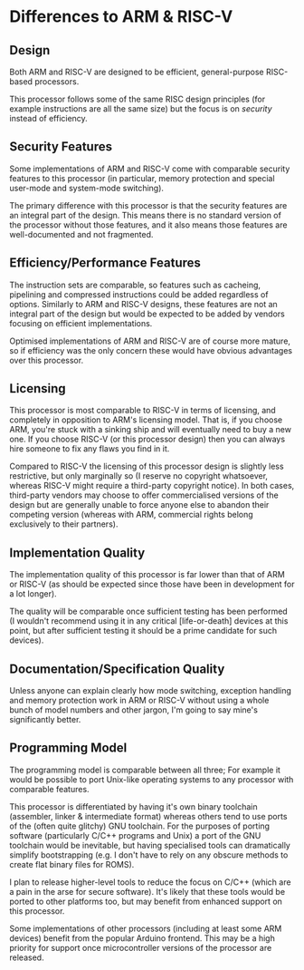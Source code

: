 # Differences to ARM & RISC-V

## Design

Both ARM and RISC-V are designed to be efficient, general-purpose RISC-based processors.

This processor follows some of the same RISC design principles (for example instructions are all the same size) but the focus is on *security* instead of efficiency.

## Security Features

Some implementations of ARM and RISC-V come with comparable security features to this processor (in particular, memory protection and special user-mode and system-mode switching).

The primary difference with this processor is that the security features are an integral part of the design. This means there is no standard version of the processor without those features, and it also means those features are well-documented and not fragmented.

## Efficiency/Performance Features

The instruction sets are comparable, so features such as cacheing, pipelining and compressed instructions could be added regardless of options. Similarly to ARM and RISC-V designs, these features are not an integral part of the design but would be expected to be added by vendors focusing on efficient implementations.

Optimised implementations of ARM and RISC-V are of course more mature, so if efficiency was the only concern these would have obvious advantages over this processor.

## Licensing

This processor is most comparable to RISC-V in terms of licensing, and completely in opposition to ARM's licensing model. That is, if you choose ARM, you're stuck with a sinking ship and will eventually need to buy a new one. If you choose RISC-V (or this processor design) then you can always hire someone to fix any flaws you find in it.

Compared to RISC-V the licensing of this processor design is slightly less restrictive, but only marginally so (I reserve no copyright whatsoever, whereas RISC-V might require a third-party copyright notice). In both cases, third-party vendors may choose to offer commercialised versions of the design but are generally unable to force anyone else to abandon their competing version (whereas with ARM, commercial rights belong exclusively to their partners).

## Implementation Quality

The implementation quality of this processor is far lower than that of ARM or RISC-V (as should be expected since those have been in development for a lot longer).

The quality will be comparable once sufficient testing has been performed (I wouldn't recommend using it in any critical [life-or-death] devices at this point, but after sufficient testing it should be a prime candidate for such devices).

## Documentation/Specification Quality

Unless anyone can explain clearly how mode switching, exception handling and memory protection work in ARM or RISC-V without using a whole bunch of model numbers and other jargon, I'm going to say mine's significantly better.

## Programming Model

The programming model is comparable between all three; For example it would be possible to port Unix-like operating systems to any processor with comparable features.

This processor is differentiated by having it's own binary toolchain (assembler, linker & intermediate format) whereas others tend to use ports of the (often quite glitchy) GNU toolchain. For the purposes of porting software (particularly C/C++ programs and Unix) a port of the GNU toolchain would be inevitable, but having specialised tools can dramatically simplify bootstrapping (e.g. I don't have to rely on any obscure methods to create flat binary files for ROMS).

I plan to release higher-level tools to reduce the focus on C/C++ (which are a pain in the arse for secure software). It's likely that these tools would be ported to other platforms too, but may benefit from enhanced support on this processor.

Some implementations of other processors (including at least some ARM devices) benefit from the popular Arduino frontend. This may be a high priority for support once microcontroller versions of the processor are released.

